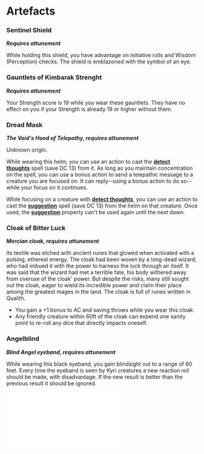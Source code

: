 # Artefacts

### Sentinel Shield
***Requires attunement***

While holding this shield, you have advantage on initiative rolls and Wisdom (Perception) checks. The shield is emblazoned with the symbol of an eye.

### Gauntlets of Kimbarak Strenght
***Requires attunement***

Your Strength score is 19 while you wear these gauntlets. They have no effect on you if your Strength is already 19 or higher without them.

### Dread Mask
***The Void's Hood of Telepathy, requires attunement***

Unknown origin.

While wearing this helm, you can use an action to cast the **[detect thoughts](https://www.dndbeyond.com/spells/detect-thoughts)** spell (save DC 13) from it. As long as you maintain concentration on the spell, you can use a bonus action to send a telepathic message to a creature you are focused on. It can reply--using a bonus action to do so--while your focus on it continues.

While focusing on a creature with **[detect thoughts](https://www.dndbeyond.com/spells/detect-thoughts)**, you can use an action to cast the **[suggestion](https://www.dndbeyond.com/spells/suggestion)** spell (save DC 13) from the helm on that creature. Once used, the **[suggestion](https://www.dndbeyond.com/spells/suggestion)** property can't be used again until the next dawn.

### Cloak of Bitter Luck
***Mercian cloak, requires attunement***

Its textile was etched with ancient runes that glowed when activated with a pulsing, ethereal energy. The cloak had been woven by a long-dead wizard, who had imbued it with the power to harness the luck through air itself. It was said that the wizard had met a terrible fate, his body withered away from overuse of the cloak' power. But despite the risks, many still sought out the cloak, eager to wield its incredible power and claim their place among the greatest mages in the land. The cloak is full of runes written in Qualith.

- You gain a +1 bonus to AC and saving throws while you wear this cloak.
- Any friendly creature within 60ft of the cloak can expend one sanity point to re-roll any dice that directly impacts oneself.

### Angelblind
***Blind Angel eyeband, requires attunement***

While wearing this black eyeband, you gain blindsight out to a range of 60 feet. Every time the eyeband is seen by Kyri creatures a new reaction roll should be made, with disadvantage. If the new result is better than the previous result it should be ignored.


![secretsArtefacts](secrets/secretsArtefacts.md)